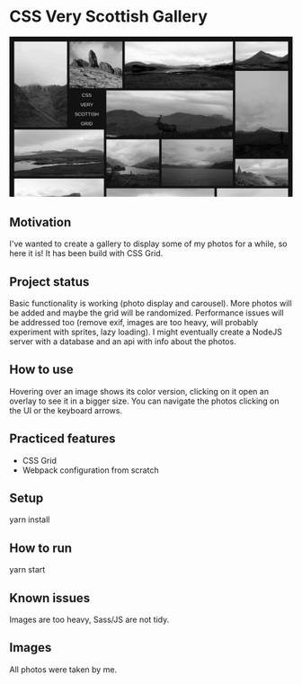 # CSS Very Scottish Gallery

![alt text](./screenshots/home.jpeg?raw=true)

## Motivation

I've wanted to create a gallery to display some of my photos for a while, so here it is! It has been build with CSS Grid.

## Project status

Basic functionality is working (photo display and carousel).
More photos will be added and maybe the grid will be randomized.
Performance issues will be addressed too (remove exif, images are too heavy, will probably experiment with sprites, lazy loading).
I might eventually create a NodeJS server with a database and an api with info about the photos.

## How to use

Hovering over an image shows its color version, clicking on it open an overlay to see it in a bigger size. You can navigate the photos clicking on the UI or the keyboard arrows.

## Practiced features

- CSS Grid
- Webpack configuration from scratch

## Setup

yarn install

## How to run

yarn start

## Known issues

Images are too heavy, Sass/JS are not tidy.

## Images

All photos were taken by me.
